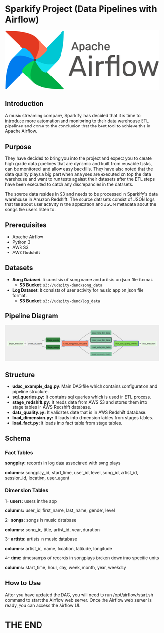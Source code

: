 # Sparkify Project (Data Pipelines with Airflow)

![DAG](https://raw.githubusercontent.com/onuryurtsever/Udacity-Data-Engineering-Projects/main/Project%205%20-%20Data%20Pipelines%20with%20Airflow/images/airflow.png)

## Introduction

A music streaming company, Sparkify, has decided that it is time to introduce more automation and monitoring to their data warehouse ETL pipelines and come to the conclusion that the best tool to achieve this is Apache Airflow.

## Purpose

They have decided to bring you into the project and expect you to create high grade data pipelines that are dynamic and built from reusable tasks, can be monitored, and allow easy backfills. They have also noted that the data quality plays a big part when analyses are executed on top the data warehouse and want to run tests against their datasets after the ETL steps have been executed to catch any discrepancies in the datasets.

The source data resides in S3 and needs to be processed in Sparkify's data warehouse in Amazon Redshift. The source datasets consist of JSON logs that tell about user activity in the application and JSON metadata about the songs the users listen to.

## Prerequisites

- Apache Airflow
- Python 3
- AWS S3
- AWS Redshift

## Datasets

- **Song Dataset**: It consists of song name and artists on json file format.
  - **S3 Bucket**: ```s3://udacity-dend/song_data```
- **Log Dataset**: It consists of user activity for music app on json file format.
  - **S3 Bucket**: ```s3://udacity-dend/log_data```

## Pipeline Diagram

![DAG](https://raw.githubusercontent.com/onuryurtsever/Udacity-Data-Engineering-Projects/main/Project%205%20-%20Data%20Pipelines%20with%20Airflow/images/dag.PNG)

## Structure

- **udac_example_dag.py:** Main DAG file which contains configuration and pipeline structure.
- **sql_queries.py:** It contains sql queries which is used in ETL process.
- **stage_redshift.py:** It reads data from AWS S3 and stores them into stage tables in AWS Redshift database.
- **data_quality.py:** It validates date that is in AWS Redshift database.
- **load_dimension.py:** It loads into dimension tables from stages tables.
- **load_fact.py:** It loads into fact table from stage tables.

## Schema

### Fact Tables

**songplay:** records in log data associated with song plays

**columns:** songplay_id, start_time, user_id, level, song_id, artist_id, session_id, location, user_agent

### Dimension Tables

1- **users:** users in the app

**columns:** user_id, first_name, last_name, gender, level

2- **songs:** songs in music database

**columns:** song_id, title, artist_id, year, duration

3- **artists:** artists in music database

**columns:** artist_id, name, location, latitude, longitude

4- **time:** timestamps of records in songplays broken down into specific units

**columns:** start_time, hour, day, week, month, year, weekday

## How to Use

After you have updated the DAG, you will need to run /opt/airflow/start.sh command to start the Airflow web server. Once the Airflow web server is ready, you can access the Airflow UI.

# THE END